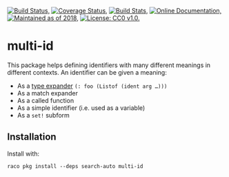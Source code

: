 [![Build Status,](https://img.shields.io/travis/jsmaniac/multi-id/main.svg)](https://travis-ci.org/jsmaniac/multi-id)
[![Coverage Status,](https://img.shields.io/codecov/c/github/jsmaniac/multi-id/main.svg)](https://codecov.io/gh/jsmaniac/multi-id)
[![Build Stats,](https://img.shields.io/badge/build-stats-blue.svg)](http://jsmaniac.github.io/travis-stats/#jsmaniac/multi-id)
[![Online Documentation,](https://img.shields.io/badge/docs-online-blue.svg)](http://docs.racket-lang.org/multi-id/)
[![Maintained as of 2018,](https://img.shields.io/maintenance/yes/2018.svg)](https://github.com/jsmaniac/multi-id/issues)
[![License: CC0 v1.0.](https://img.shields.io/badge/license-CC0-blue.svg)](https://creativecommons.org/publicdomain/zero/1.0/)


multi-id
========

This package helps defining identifiers with many different meanings in
different contexts. An identifier can be given a meaning:

* As a [type expander](http://github.com/jsmaniac/type-expander) `(: foo (Listof (ident arg …)))`
* As a match expander
* As a called function
* As a simple identifier (i.e. used as a variable)
* As a `set!` subform

Installation
------------

Install with:

```
raco pkg install --deps search-auto multi-id
```
